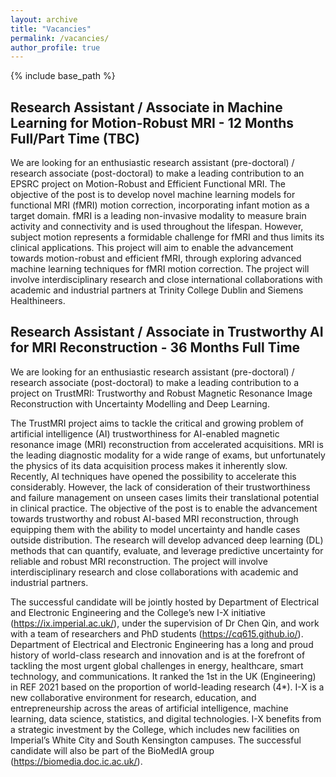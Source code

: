 ```yaml
---
layout: archive
title: "Vacancies"
permalink: /vacancies/
author_profile: true
---
```


{% include base_path %}

Research Assistant / Associate in Machine Learning for Motion-Robust MRI - 12 Months Full/Part Time (TBC)
------
We are looking for an enthusiastic research assistant (pre-doctoral) / research associate (post-doctoral) to make a leading contribution to an EPSRC project on Motion-Robust and Efficient Functional MRI. The objective of the post is to develop novel machine learning models for functional MRI (fMRI) motion correction, incorporating infant motion as a target domain. fMRI is a leading non-invasive modality to measure brain activity and connectivity and is used throughout the lifespan. However, subject motion represents a formidable challenge for fMRI and thus limits its clinical applications. This project will aim to enable the advancement towards motion-robust and efficient fMRI, through exploring advanced machine learning techniques for fMRI motion correction. The project will involve interdisciplinary research and close international collaborations with academic and industrial partners at Trinity College Dublin and Siemens Healthineers. 


Research Assistant / Associate in Trustworthy AI for MRI Reconstruction - 36 Months Full Time
------
We are looking for an enthusiastic research assistant (pre-doctoral) / research associate (post-doctoral) to make a leading contribution to a project on TrustMRI: Trustworthy and Robust Magnetic Resonance Image Reconstruction with Uncertainty Modelling and Deep Learning. 

The TrustMRI project aims to tackle the critical and growing problem of artificial intelligence (AI) trustworthiness for AI-enabled magnetic resonance image (MRI) reconstruction from accelerated acquisitions. MRI is the leading diagnostic modality for a wide range of exams, but unfortunately the physics of its data acquisition process makes it inherently slow. Recently, AI techniques have opened the possibility to accelerate this considerably. However, the lack of consideration of their trustworthiness and failure management on unseen cases limits their translational potential in clinical practice. The objective of the post is to enable the advancement towards trustworthy and robust AI-based MRI reconstruction, through equipping them with the ability to model uncertainty and handle cases outside distribution. The research will develop advanced deep learning (DL) methods that can quantify, evaluate, and leverage predictive uncertainty for reliable and robust MRI reconstruction. The project will involve interdisciplinary research and close collaborations with academic and industrial partners.

The successful candidate will be jointly hosted by Department of Electrical and Electronic Engineering and the College’s new I-X initiative (https://ix.imperial.ac.uk/), under the supervision of Dr Chen Qin, and work with a team of researchers and PhD students (https://cq615.github.io/). Department of Electrical and Electronic Engineering has a long and proud history of world-class research and innovation and is at the forefront of tackling the most urgent global challenges in energy, healthcare, smart technology, and communications. It ranked the 1st in the UK (Engineering) in REF 2021 based on the proportion of world-leading research (4*). I-X is a new collaborative environment for research, education, and entrepreneurship across the areas of artificial intelligence, machine learning, data science, statistics, and digital technologies. I-X benefits from a strategic investment by the College, which includes new facilities on Imperial’s White City and South Kensington campuses. The successful candidate will also be part of the BioMedIA group (https://biomedia.doc.ic.ac.uk/).




